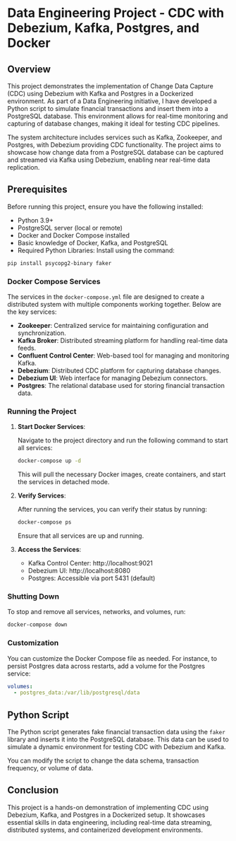 # Data Engineering Project - CDC with Debezium, Kafka, Postgres, and Docker

## Overview

This project demonstrates the implementation of Change Data Capture (CDC) using Debezium with Kafka and Postgres in a Dockerized environment. As part of a Data Engineering initiative, I have developed a Python script to simulate financial transactions and insert them into a PostgreSQL database. This environment allows for real-time monitoring and capturing of database changes, making it ideal for testing CDC pipelines.

The system architecture includes services such as Kafka, Zookeeper, and Postgres, with Debezium providing CDC functionality. The project aims to showcase how change data from a PostgreSQL database can be captured and streamed via Kafka using Debezium, enabling near real-time data replication.

## Prerequisites

Before running this project, ensure you have the following installed:

- Python 3.9+
- PostgreSQL server (local or remote)
- Docker and Docker Compose installed
- Basic knowledge of Docker, Kafka, and PostgreSQL
- Required Python Libraries: Install using the command:

```bash
pip install psycopg2-binary faker
```

### Docker Compose Services

The services in the `docker-compose.yml` file are designed to create a distributed system with multiple components working together. Below are the key services:

- **Zookeeper**: Centralized service for maintaining configuration and synchronization.
- **Kafka Broker**: Distributed streaming platform for handling real-time data feeds.
- **Confluent Control Center**: Web-based tool for managing and monitoring Kafka.
- **Debezium**: Distributed CDC platform for capturing database changes.
- **Debezium UI**: Web interface for managing Debezium connectors.
- **Postgres**: The relational database used for storing financial transaction data.

### Running the Project

1. **Start Docker Services**: 

   Navigate to the project directory and run the following command to start all services:

   ```bash
   docker-compose up -d
   ```

   This will pull the necessary Docker images, create containers, and start the services in detached mode.

2. **Verify Services**:

   After running the services, you can verify their status by running:

   ```bash
   docker-compose ps
   ```

   Ensure that all services are up and running.

3. **Access the Services**:

   - Kafka Control Center: http://localhost:9021
   - Debezium UI: http://localhost:8080
   - Postgres: Accessible via port 5431 (default)

### Shutting Down

To stop and remove all services, networks, and volumes, run:

```bash
docker-compose down
```

### Customization

You can customize the Docker Compose file as needed. For instance, to persist Postgres data across restarts, add a volume for the Postgres service:

```yaml
volumes:
  - postgres_data:/var/lib/postgresql/data
```

## Python Script

The Python script generates fake financial transaction data using the `faker` library and inserts it into the PostgreSQL database. This data can be used to simulate a dynamic environment for testing CDC with Debezium and Kafka.

You can modify the script to change the data schema, transaction frequency, or volume of data.

## Conclusion

This project is a hands-on demonstration of implementing CDC using Debezium, Kafka, and Postgres in a Dockerized setup. It showcases essential skills in data engineering, including real-time data streaming, distributed systems, and containerized development environments.
